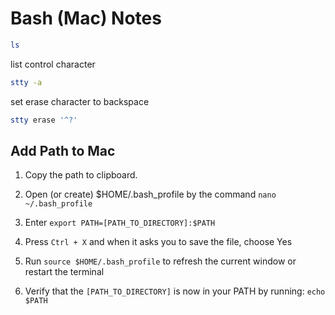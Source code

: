 # Bash (Mac) Notes 

```bash
ls
```

list control character
```bash
stty -a
```

set erase character to backspace
```bash
stty erase '^?'
```

## Add Path to Mac
1. Copy the path to clipboard. 

2. Open (or create) $HOME/.bash_profile by the command ```nano ~/.bash_profile```

3. Enter ```export PATH=[PATH_TO_DIRECTORY]:$PATH```

4. Press ```Ctrl + X``` and when it asks you to save the file, choose Yes

5. Run ```source $HOME/.bash_profile``` to refresh the current window or restart the terminal

6. Verify that the ```[PATH_TO_DIRECTORY]``` is now in your PATH by running: ```echo $PATH```

